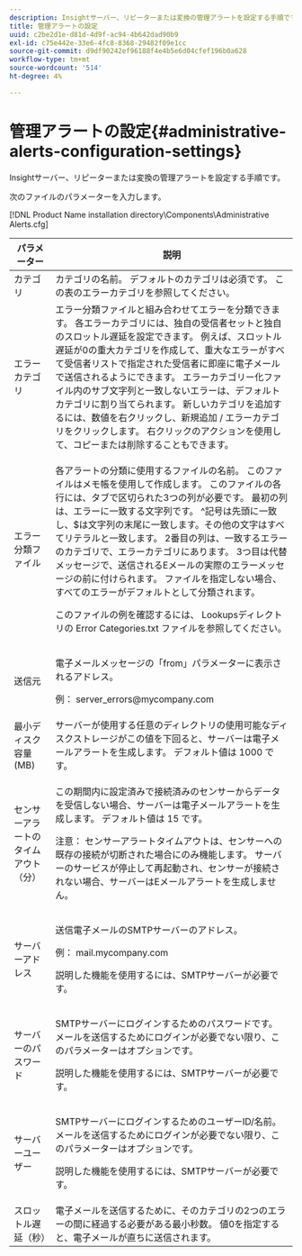 ```yaml
---
description: Insightサーバー、リピーターまたは変換の管理アラートを設定する手順です。
title: 管理アラートの設定
uuid: c2be2d1e-d81d-4d9f-ac94-4b642dad90b9
exl-id: c75e442e-33e6-4fc8-8368-29482f09e1cc
source-git-commit: d9df90242ef96188f4e4b5e6d04cfef196b0a628
workflow-type: tm+mt
source-wordcount: '514'
ht-degree: 4%

---
```


# 管理アラートの設定{#administrative-alerts-configuration-settings}

Insightサーバー、リピーターまたは変換の管理アラートを設定する手順です。

次のファイルのパラメーターを入力します。

[!DNL Product Name installation directory\Components\Administrative Alerts.cfg]

<table id="table_5A2298906D5F4215B8FAC42CACBC0002"> 
 <thead> 
  <tr> 
   <th colname="col1" class="entry"> パラメーター </th> 
   <th colname="col2" class="entry"> 説明 </th> 
  </tr> 
 </thead>
 <tbody> 
  <tr> 
   <td colname="col1"> カテゴリ </td> 
   <td colname="col2"> カテゴリの名前。 デフォルトのカテゴリは必須です。 この表のエラーカテゴリを参照してください。 </td> 
  </tr> 
  <tr> 
   <td colname="col1"> エラーカテゴリ </td> 
   <td colname="col2"> エラー分類ファイルと組み合わせてエラーを分類できます。 各エラーカテゴリには、独自の受信者セットと独自のスロットル遅延を設定できます。 例えば、スロットル遅延が0の重大カテゴリを作成して、重大なエラーがすべて受信者リストで指定された受信者に即座に電子メールで送信されるようにできます。 エラーカテゴリー化ファイル内のサブ文字列と一致しないエラーは、デフォルトカテゴリに割り当てられます。 新しいカテゴリを追加するには、数値を右クリックし、<span class="uicontrol">新規追加</span> / <span class="uicontrol">エラーカテゴリ</span>をクリックします。 右クリックのアクションを使用して、コピーまたは削除することもできます。 </td> 
  </tr> 
  <tr> 
   <td colname="col1"> エラー分類ファイル </td> 
   <td colname="col2"> <p>各アラートの分類に使用するファイルの名前。 このファイルはメモ帳を使用して作成します。 このファイルの各行には、タブで区切られた3つの列が必要です。 最初の列は、エラーに一致する文字列です。 ^記号は先頭に一致し、$は文字列の末尾に一致します。その他の文字はすべてリテラルと一致します。 2番目の列は、一致するエラーのカテゴリで、エラーカテゴリにあります。 3つ目は代替メッセージで、送信されるEメールの実際のエラーメッセージの前に付けられます。 ファイルを指定しない場合、すべてのエラーがデフォルトとして分類されます。 </p> <p>このファイルの例を確認するには、 Lookupsディレクトリの<span class="filepath"> Error Categories.txt </span>ファイルを参照してください。 </p> </td> 
  </tr> 
  <tr> 
   <td colname="col1"> 送信元 </td> 
   <td colname="col2"> <p>電子メールメッセージの「from」パラメーターに表示されるアドレス。 </p> <p>例：<span class="filepath"> server_errors@mycompany.com </span></p> </td> 
  </tr> 
  <tr> 
   <td colname="col1"> 最小ディスク容量(MB) </td> 
   <td colname="col2"> サーバーが使用する任意のディレクトリの使用可能なディスクストレージがこの値を下回ると、サーバーは電子メールアラートを生成します。 デフォルト値は 1000 です。 </td> 
  </tr> 
  <tr> 
   <td colname="col1"> センサーアラートのタイムアウト（分） </td> 
   <td colname="col2"> <p>この期間内に設定済みで接続済みの<span class="wintitle">センサー</span>からデータを受信しない場合、サーバーは電子メールアラートを生成します。 デフォルト値は 15 です。 </p> <p> <p>注意： <span class="wintitle">センサー</span>アラートタイムアウトは、<span class="wintitle">センサー</span>への既存の接続が切断された場合にのみ機能します。 サーバーのサービスが停止して再起動され、<span class="wintitle">センサー</span>が接続されない場合、サーバーはEメールアラートを生成しません。 </p> </p> </td> 
  </tr> 
  <tr> 
   <td colname="col1"> サーバーアドレス </td> 
   <td colname="col2"> <p>送信電子メールのSMTPサーバーのアドレス。 </p> <p>例：<span class="filepath"> mail.mycompany.com </span></p> <p>説明した機能を使用するには、SMTPサーバーが必要です。 </p> </td> 
  </tr> 
  <tr> 
   <td colname="col1"> サーバーのパスワード </td> 
   <td colname="col2"> <p>SMTPサーバーにログインするためのパスワードです。 メールを送信するためにログインが必要でない限り、このパラメーターはオプションです。 </p> <p>説明した機能を使用するには、SMTPサーバーが必要です。 </p> </td> 
  </tr> 
  <tr> 
   <td colname="col1"> サーバーユーザー </td> 
   <td colname="col2"> <p>SMTPサーバーにログインするためのユーザーID/名前。 メールを送信するためにログインが必要でない限り、このパラメーターはオプションです。 </p> <p>説明した機能を使用するには、SMTPサーバーが必要です。 </p> </td> 
  </tr> 
  <tr> 
   <td colname="col1"> スロットル遅延（秒） </td> 
   <td colname="col2"> 電子メールを送信するために、そのカテゴリの2つのエラーの間に経過する必要がある最小秒数。 値0を指定すると、電子メールが直ちに送信されます。 </td> 
  </tr> 
 </tbody> 
</table>
